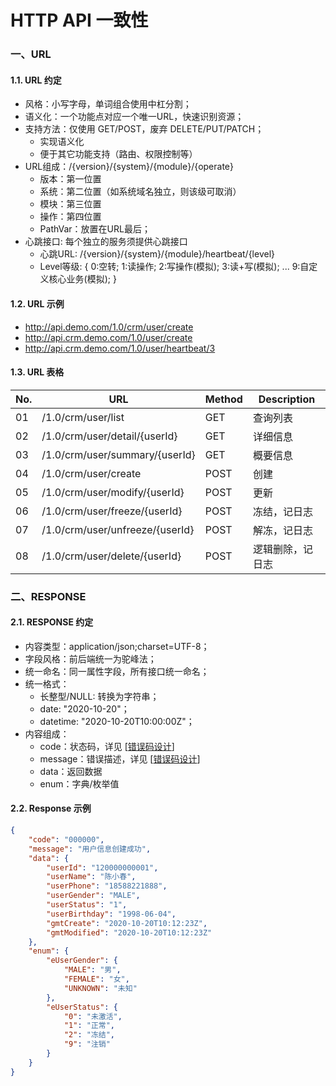 # HTTP API 一致性


### 一、URL

#### 1.1. URL 约定 
 * 风格：小写字母，单词组合使用中杠分割；
 * 语义化：一个功能点对应一个唯一URL，快速识别资源；
 * 支持方法：仅使用 GET/POST，废弃 DELETE/PUT/PATCH；
   * 实现语义化
   * 便于其它功能支持（路由、权限控制等）
 * URL组成：/{version}/{system}/{module}/{operate}
   * 版本：第一位置
   * 系统：第二位置（如系统域名独立，则该级可取消）
   * 模块：第三位置
   * 操作：第四位置
   * PathVar：放置在URL最后；
 * 心跳接口: 每个独立的服务须提供心跳接口
   * 心跳URL: /{version}/{system}/{module}/heartbeat/{level}
   * Level等级: { 0:空转; 1:读操作; 2:写操作(模拟); 3:读+写(模拟); ... 9:自定义核心业务(模拟); }

#### 1.2. URL 示例
 * http://api.demo.com/1.0/crm/user/create
 * http://api.crm.demo.com/1.0/user/create
 * http://api.crm.demo.com/1.0/user/heartbeat/3

#### 1.3. URL 表格

| No. | URL                         | Method | Description      |
|-----|-----------------------------|--------|------------------|
| 01  | /1.0/crm/user/list              | GET    | 查询列表         | 
| 02  | /1.0/crm/user/detail/{userId}   | GET    | 详细信息         |
| 03  | /1.0/crm/user/summary/{userId}  | GET    | 概要信息         |
| 04  | /1.0/crm/user/create            | POST   | 创建             |
| 05  | /1.0/crm/user/modify/{userId}   | POST   | 更新             |
| 06  | /1.0/crm/user/freeze/{userId}   | POST   | 冻结，记日志     | 
| 07  | /1.0/crm/user/unfreeze/{userId} | POST   | 解冻，记日志     | 
| 08  | /1.0/crm/user/delete/{userId}   | POST   | 逻辑删除，记日志 | 



### 二、RESPONSE

#### 2.1. RESPONSE 约定
 * 内容类型：application/json;charset=UTF-8；
 * 字段风格：前后端统一为驼峰法；
 * 统一命名：同一属性字段，所有接口统一命名；
 * 统一格式：
   * 长整型/NULL: 转换为字符串；
   * date: "2020-10-20"；
   * datetime: "2020-10-20T10:00:00Z"；
 * 内容组成：
   * code：状态码，详见 [[错误码设计](../02-error-code/README.md)]
   * message：错误描述，详见 [[错误码设计](../02-error-code/README.md)]
   * data：返回数据
   * enum：字典/枚举值

#### 2.2. Response 示例
```json
{
    "code": "000000",
    "message": "用户信息创建成功",
    "data": {
        "userId": "120000000001",
        "userName": "陈小春",
        "userPhone": "18588221888",
        "userGender": "MALE",
        "userStatus": "1",
        "userBirthday": "1998-06-04",
        "gmtCreate": "2020-10-20T10:12:23Z",
        "gmtModified": "2020-10-20T10:12:23Z"
    },
    "enum": {
        "eUserGender": {
            "MALE": "男",
            "FEMALE": "女",
            "UNKNOWN": "未知"
        },
        "eUserStatus": {
            "0": "未激活",
            "1": "正常",
            "2": "冻结",
            "9": "注销"
        }
    }
}
``` 


